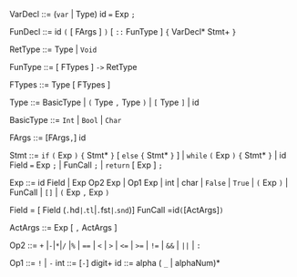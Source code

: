 VarDecl   ::= (`var` | Type) id  `=` Exp `;`

FunDecl   ::= id `(` [ FArgs ] `)` [ `::` FunType ] `{` VarDecl* Stmt+ `}`

RetType   ::= Type | `Void`

FunType   ::= [ FTypes ] `->` RetType

FTypes    ::= Type [ FTypes ]

Type  ::= BasicType
        | `(` Type `,` Type `)`
        | `[` Type `]`
        | id

BasicType ::= `Int`
            | `Bool`
            | `Char`

FArgs ::= [FArgs`,`] id

Stmt  ::= `if` `(` Exp `)` `{` Stmt* `}` [ `else` `{` Stmt* `}` ]
        | `while` `(` Exp `)` `{` Stmt* `}`
        | id Field `=` Exp `;`
        | FunCall `;`
        | `return` [ Exp ] `;`

Exp ::= id Field
      | Exp Op2 Exp
      | Op1 Exp
      | int
      | char
      | `False` | `True`
      | `(` Exp `)`
      | FunCall
      | `[]`
      | `(` Exp `,` Exp `)`

Field = [ Field (`.`hd`|`.`tl`|`.`fst`|`.`snd`)] FunCall =id`(`[ActArgs]`)`

ActArgs ::= Exp [ `,` ActArgs ]

Op2 ::= `+` |`-`|`*`|`/` |`%`
      | `==` | `<` | `>` | `<=` | `>=` | `!=`
      | `&&` | `||`
      | `:`

Op1 ::= `!` | `-`
int ::= [`-`] digit+
id ::= alpha ( `_` | alphaNum)*
